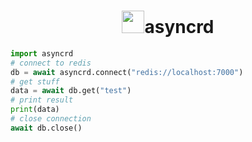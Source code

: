 <h1 align="center">
    <img src="https://media.discordapp.net/attachments/822902690010103818/923533249425313792/unknown.png" height="36">asyncrd
</h1>


```py
import asyncrd
# connect to redis
db = await asyncrd.connect("redis://localhost:7000")
# get stuff
data = await db.get("test")
# print result
print(data)
# close connection
await db.close()
```
